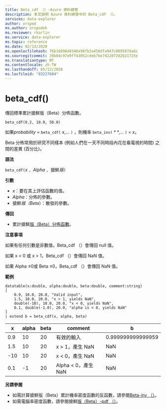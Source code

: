 ```yaml
---
title: Beta_cdf （）-Azure 資料總管
description: 本文說明 Azure 資料總管中的 Beta_cdf （）。
services: data-explorer
author: orspod
ms.author: orspodek
ms.reviewer: rkarlin
ms.service: data-explorer
ms.topic: reference
ms.date: 02/13/2020
ms.openlocfilehash: 76b16098d9340a98fb3a456dfa947c089507da6c
ms.sourcegitcommit: 39b04c97e9ff43052cdeb7be7422072d2b21725e
ms.translationtype: MT
ms.contentlocale: zh-TW
ms.lasthandoff: 05/12/2020
ms.locfileid: "83227684"
---
```

# <a name="beta_cdf"></a>beta_cdf()

傳回標準累計搶鮮版（Beta）分佈函數。

```kusto
beta_cdf(0.2, 10.0, 50.0)
```

如果*probability*  =  `beta_cdf(` *x*,... `)` ，則機率 `beta_inv(` * *,... `)`  = *x*。

Beta 分佈常用於研究不同樣本 (例如人們在一天不同時段內花在看電視的時間) 之間的差異 (百分比)。

**語法**

`beta_cdf(`*x* `, `*Alpha* `, `搶鮮*版*`)`

**引數**

* *x*：要在其上評估函數的值。
* *Alpha*：分佈的參數。
* 搶鮮*版（Beta*）：散發的參數。

**傳回**

* 累計搶鮮[版（Beta）分佈函數](https://en.wikipedia.org/wiki/Beta_distribution#Cumulative_distribution_function)。

**注意事項**

如果有任何引數是非數值，Beta_cdf （）會傳回 null 值。

如果 x < 0 或 x > 1，Beta_cdf （）會傳回 NaN 值。

如果 Alpha ≤0或 Beta ≤0，Beta_cdf （）會傳回 NaN 值。

**範例**

<!-- csl: https://help.kusto.windows.net/Samples -->
```kusto
datatable(x:double, alpha:double, beta:double, comment:string)
[
    0.9, 10.0, 20.0, "Valid input",
    1.5, 10.0, 20.0, "x > 1, yields NaN",
    double(-10), 10.0, 20.0, "x < 0, yields NaN",
    0.1, double(-1.0), 20.0, "alpha is < 0, yields NaN"
]
| extend b = beta_cdf(x, alpha, beta)
```

|x|alpha|beta|comment|b|
|---|---|---|---|---|
|0.9|10|20|有效的輸入|0.999999999999959|
|1.5|10|20|x > 1，產生 NaN|NaN|
|-10|10|20|x < 0，產生 NaN|NaN|
|0.1|-1|20|Alpha < 0，產生 NaN|NaN|


**另請參閱**


* 如需計算搶鮮版（Beta）累計機率密度函數的反函數，請參閱[Beta-inv （）](./beta-invfunction.md)。
* 如需電腦率密度函數，請參閱搶鮮[版（Beta）-pdf （）](./beta-pdffunction.md)。